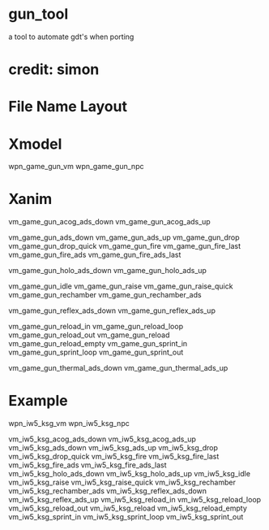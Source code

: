 # gun_tool
a tool to automate gdt's when porting

# credit: simon

# File Name Layout

# Xmodel
wpn_game_gun_vm
wpn_game_gun_npc

# Xanim
vm_game_gun_acog_ads_down
vm_game_gun_acog_ads_up

vm_game_gun_ads_down
vm_game_gun_ads_up
vm_game_gun_drop
vm_game_gun_drop_quick
vm_game_gun_fire
vm_game_gun_fire_last
vm_game_gun_fire_ads
vm_game_gun_fire_ads_last

vm_game_gun_holo_ads_down
vm_game_gun_holo_ads_up

vm_game_gun_idle
vm_game_gun_raise
vm_game_gun_raise_quick
vm_game_gun_rechamber
vm_game_gun_rechamber_ads

vm_game_gun_reflex_ads_down
vm_game_gun_reflex_ads_up

vm_game_gun_reload_in
vm_game_gun_reload_loop
vm_game_gun_reload_out
vm_game_gun_reload
vm_game_gun_reload_empty
vm_game_gun_sprint_in
vm_game_gun_sprint_loop
vm_game_gun_sprint_out

vm_game_gun_thermal_ads_down
vm_game_gun_thermal_ads_up

# Example

wpn_iw5_ksg_vm
wpn_iw5_ksg_npc

vm_iw5_ksg_acog_ads_down
vm_iw5_ksg_acog_ads_up
vm_iw5_ksg_ads_down
vm_iw5_ksg_ads_up
vm_iw5_ksg_drop
vm_iw5_ksg_drop_quick
vm_iw5_ksg_fire
vm_iw5_ksg_fire_last
vm_iw5_ksg_fire_ads
vm_iw5_ksg_fire_ads_last
vm_iw5_ksg_holo_ads_down
vm_iw5_ksg_holo_ads_up
vm_iw5_ksg_idle
vm_iw5_ksg_raise
vm_iw5_ksg_raise_quick
vm_iw5_ksg_rechamber
vm_iw5_ksg_rechamber_ads
vm_iw5_ksg_reflex_ads_down
vm_iw5_ksg_reflex_ads_up
vm_iw5_ksg_reload_in
vm_iw5_ksg_reload_loop
vm_iw5_ksg_reload_out
vm_iw5_ksg_reload
vm_iw5_ksg_reload_empty
vm_iw5_ksg_sprint_in
vm_iw5_ksg_sprint_loop
vm_iw5_ksg_sprint_out
